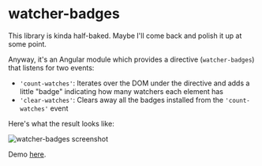 # watcher-badges

This library is kinda half-baked. Maybe I'll come back and polish it up at some point.

Anyway, it's an Angular module which provides a directive (`watcher-badges`) that listens for two
events:

- `'count-watches'`: Iterates over the DOM under the directive and adds a little "badge" indicating
  how many watchers each element has
- `'clear-watches'`: Clears away all the badges installed from the `'count-watches'` event

Here's what the result looks like:

![watcher-badges screenshot](http://danieltao.com/watcher-badges/screenshot.png)

Demo [here](http://danieltao.com/watcher-badges/).
